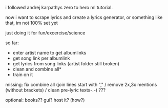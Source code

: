 i followed andrej karpathys zero to hero ml tutorial.

now i want to scrape lyrics and create a lyrics generator, or something like that, im not 100% set yet

just doing it for fun/excercise/science 

so far:
- enter artist name to get albumlinks
- get song link per albumlink
- get lyrics from song links (artist folder still broken)
- clean and combine all*
- train on it

missing:
fix combine all (join lines start with "," / remove 2x,3x mentions (without brackets) / clean pre-lyric texts-.-)
???

optional: 
books??
gui?
host it? (how?)
